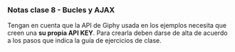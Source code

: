 ### Notas clase 8 - Bucles y AJAX
Tengan en cuenta que la API de Giphy usada en los ejemplos necesita que creen una **su propia API KEY**. Para crearla deben darse de alta de acuerdo a los pasos que indica la guía de ejercicios de clase.
